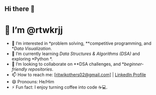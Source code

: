 ## Hi there 👋
# 👋 I’m @rtwkrjj

- 👀 I’m interested in *problem solving, **competitive programming, and **Data Visualization*.
- 🌱 I’m currently learning *Data Structures & Algorithms (DSA)* and exploring *Python *.
- 💞 I’m looking to collaborate on **DSA challenges, and **beginner-friendly repositories*.
- 📫 How to reach me: [ritwikothers02@gmail.com] | [LinkedIn Profile](https://www.linkedin.com/in/ritwik-raj-671521368?utm_source=share&utm_campaign=share_via&utm_content=profile&utm_medium=android_app)
- 😄 Pronouns: He/Him
- ⚡ Fun fact: I enjoy turning coffee into code ☕💻.
<!---
rtwkrjj/rtwkrjj is a ✨ special ✨ repository because its README.md (this file) appears on your GitHub profile.
You can click the Preview link to take a look at your changes.
--->

<!--
**rtwkrjj/rtwkrjj** is a ✨ _special_ ✨ repository because its `README.md` (this file) appears on your GitHub profile.

Here are some ideas to get you started:

- 🔭 I’m currently working on ...
- 🌱 I’m currently learning ...
- 👯 I’m looking to collaborate on ...
- 🤔 I’m looking for help with ...
- 💬 Ask me about ...
- 📫 How to reach me: ...
- 😄 Pronouns: ...
- ⚡ Fun fact: ...
-->
